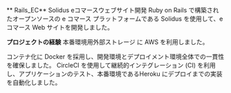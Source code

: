 ** Rails_EC**
   Solidus eコマースウェブサイト開発
   Ruby on Rails で構築されたオープンソースの e コマース プラットフォームである Solidus を使用して、e コマース Web サイトを開発しました。

**プロジェクトの経験**
   本番環境用外部ストレージ に AWS を利用しました。

   コンテナ化に Docker を採用し、開発環境とデプロイメント環境全体での一貫性を確保しました。
   CircleCI を使用して継続的インテグレーション (CI) を利用し、アプリケーションのテスト、本番環境であるHeroku にデプロイまでの実装を自動化しました。
